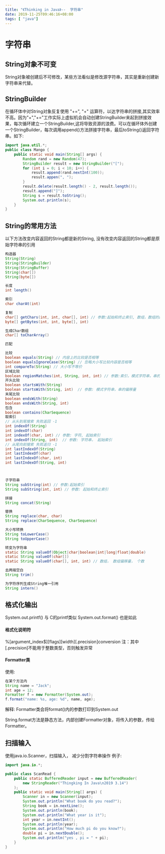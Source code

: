 ```yaml
---
title: "《Thinking in Java》--  字符串"
date: 2019-11-25T09:46:16+08:00
tags: [ "java"]
---
```


# 字符串

## String对象不可变
String对象被创建后不可修改，某些方法看似是修改源字符串，其实是重新创建新字符串来代替。

## StringBuilder
在循环体中对String对象反复使用 "+=", "+" 运算符，以达字符串的拼接,其实效率不高。因为"+","+="工作实际上虚拟机会自动创建StringBuilder来起到拼接效果，每次循环建立一个StringBuilder,这将导致资源的浪费。可以在循环体外创建一个StringBuilder，每次调用append()方法拼接字符串，最后toString()返回字符串。如下:
```Java
import java.util.*;
public class Mango {
    public static void main(String[] args) {
        Random rand = new Random(47);
        StringBuilder result = new StringBuilder("[");
        for (int i = 0; i < 10; i++) {
            result.append(rand.nextInt(100));
            result.appen(", ");
        }
        result.delete(result.length() - 2, result.length());
        result.append("]");
        String s = result.toString();
        System.out.println(s);
    }
}
```

## String的常用方法
以下方法改变内容返回的String都是新的String, 没有改变内容返回的String都是原始字符串的引用
```Java
构造器
String(String)
String(StringBuilder)
String(StringBuffer)
String(char[])
String(byte[])

长度
int length()

索引
char charAt(int)

复制
char[] getChars(int, int, char[], int) // 参数:起始和终止索引, 数组，数组的起始索引
byte[] getBytes(int, int, byte[], int)

生成Char数组
char[] toCharArray()

匹配

比较
boolean equals(String) // 内容上的比较是否相等
boolean equalsIgnoreCase(String) // 忽略大小写比较内容是否相等
int compareTo(String) // 大小写不等价
区域比较
boolean regionMatches(int, String, int, int) // 参数:索引，模式字符串，串的偏移量， 比较长度
开头比较
boolean startsWith(String)
boolean startsWith(String, int)  // 参数: 模式字符串，串的偏移量
末尾比较
boolean endsWith(String)
boolean endsWith(String, int)
包含
boolean contains(CharSequence)
取索引
// 从头到尾搜索 失败返回 -1
int indexOf(String)
int indexOf(char)
int indexOf(char, int) // 参数: 字符, 起始索引
int indexOf(String, int)  // 参数: 字符串， 起始索引
// 从尾向前搜索 失败返归 -1
int lastIndexOf(String)
int lastIndexOf(char)
int lastIndexOf(char, int)
int lastIndexOf(String, int)



子字符串
String subString(int) // 参数:起始索引
String subString(int, int) // 参数: 起始和终止索引

拼接
String concat(String)

替换
String replace(char, char)
String replace(CharSequence, CharSequence)

大小写转换
String toLowerCase()
String toUpperCase()

转变为字符串
static String valueOf(Object|char|boolean|int|long|float|double)
static String valueOf(char[])
static String valueOf(char[], int, int) // 数组， 数组偏移量， 个数

去两端空白
String trim()

为字符序列生成String唯一引用
String intern()

```

## 格式化输出
System.out.printf() 与 C的printf类似
System.out.format() 也是如此

#### 格式化说明符
%[argument_index$][flags][width][.precision]conversion
注：其中[.precision]不能用于整数类型，否则触发异常

#### Formatter类
使用:
```Java
在某个方法内
String name = "Jack";
int age = 12;
Formatter f = new Formatter(System.out);
f.format("name: %s, age: %d", name, age);
```
解释: Formatter类会将format()内的参数打印到System.out

String.format方法是静态方法，内部创建Formatter对象，将传入的参数，传给
Formatter。

## 扫描输入
使用java.io.Scanner，扫描输入， 减少分割字符串操作
例子:

```Java
import java.io.*;

public class ScanRead {
    public static BufferedReader input = new BufferedReader(
        new StringReader("Thingking In Java\n2019 3.14")
    );
    public static void main(String[] args) {
        Scanner in = new Scanner(input);
        System.out.println("What book do you read?");
        String book = in.nextLine();
        System.out.println(book);
        System.out.println("What year is it");
        int year = in.nextInt();
        System.out.println(year);
        System.out.println("How much pi do you know?");
        double pi = in.nextDouble();        
        System.out.println("yes , pi = " + pi);
    }
}

```
